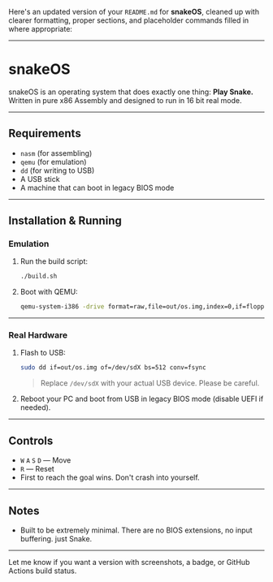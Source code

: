 Here's an updated version of your `README.md` for **snakeOS**, cleaned up with clearer formatting, proper sections, and placeholder commands filled in where appropriate:

---

# snakeOS

snakeOS is an operating system that does exactly one thing:
**Play Snake.**
Written in pure x86 Assembly and designed to run in 16 bit real mode.

---

## Requirements

* `nasm` (for assembling)
* `qemu` (for emulation)
* `dd` (for writing to USB)
* A USB stick
* A machine that can boot in legacy BIOS mode

---

## Installation & Running

### Emulation

1. Run the build script:

   ```bash
   ./build.sh
   ```

2. Boot with QEMU:

   ```bash
   qemu-system-i386 -drive format=raw,file=out/os.img,index=0,if=floppy
   ```

---

### Real Hardware

1. Flash to USB:

   ```bash
   sudo dd if=out/os.img of=/dev/sdX bs=512 conv=fsync
   ```

   > Replace `/dev/sdX` with your actual USB device. Please be careful.

2. Reboot your PC and boot from USB in legacy BIOS mode (disable UEFI if needed).

---

## Controls

* `W` `A` `S` `D` — Move
* `R` — Reset
* First to reach the goal wins. Don't crash into yourself.

---

## Notes

* Built to be extremely minimal. There are no BIOS extensions, no input buffering. just Snake.

---

Let me know if you want a version with screenshots, a badge, or GitHub Actions build status.
